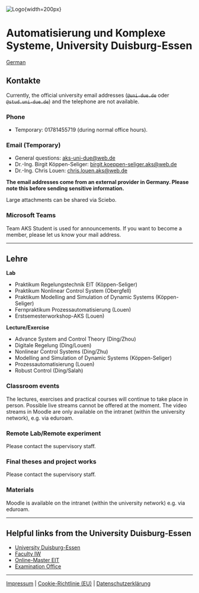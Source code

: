 ![Logo](fig/logo.svg){width=200px}

# Automatisierung und Komplexe Systeme, University Duisburg-Essen

[German](README.md)

## Kontakte

Currently, the official university email addresses (~~`@uni-due.de`~~ oder ~~`@stud.uni-due.de`~~) and the telephone are not available. 

### Phone

- Temporary: 01781455719 (during normal office hours).

### Email (Temporary)

- General questions: [aks-uni-due@web.de](mailto:aks-uni-due@web.de)
- Dr.-Ing. Birgit Köppen-Seliger: [birgit.koeppen-seliger.aks@web.de](mailto:birgit.koeppen-seliger.aks@web.de)
- Dr.-Ing. Chris Louen: [chris.louen.aks@web.de](mailto:chris.louen.aks@web.de)

**The email addresses come from an external provider in Germany. Please note this before sending sensitive information.**

Large attachments can be shared via Sciebo.

### Microsoft Teams

Team AKS Student is used for announcements. If you want to become a member, please let us know your mail address.

---

## Lehre

**Lab**

- Praktikum Regelungstechnik EIT (Köppen-Seliger)
- Praktikum Nonlinear Control System (Obergfell)
- Praktikum Modelling and Simulation of Dynamic Systems (Köppen-Seliger)
- Fernpraktikum Prozessautomatisierung (Louen)
- Erstsemesterworkshop-AKS (Louen)

**Lecture/Exercise**

- Advance System and Control Theory (Ding/Zhou)
- Digitale Regelung (Ding/Louen)
- Nonlinear Control Systems (Ding/Zhu)
- Modelling and Simulation of Dynamic Systems (Köppen-Seliger)
- Prozessautomatisierung (Louen)
- Robust Control (Ding/Salah)

### Classroom events

The lectures, exercises and practical courses will continue to take place in person. Possible live streams cannot be offered at the moment. The video streams in Moodle are only available on the intranet (within the university network), e.g. via eduroam.

### Remote Lab/Remote experiment

Please contact the supervisory staff.

### Final theses and project works

Please contact the supervisory staff.

### Materials

Moodle is available on the intranet (within the university network) e.g. via eduroam. 

---

## Helpful links from the University Duisburg-Essen

- [University Duisburg-Essen](https://www.uni-due.org/fakultaeten/)
- [Faculty IW](https://www.fiw-ude.de/)
- [Online-Master EIT](https://optobuss.de/online-master-eit/)
- [Examination Office](https://www.uni-due.org/studium/pruefungswesen/)

---

[Impressum](https://www.uni-due.org/impressum) | [Cookie-Richtlinie (EU)](https://www.uni-due.org/cookie-richtlinie-eu/) | [Datenschutzerklärung](https://www.uni-due.org/datenschutzerklaerung/)

